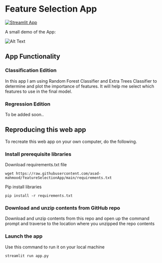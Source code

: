 # Feature Selection App

[![Streamlit App](https://static.streamlit.io/badges/streamlit_badge_black_white.svg)](https://share.streamlit.io/asad-mahmood/featureselectionapp/main/app.py)

A small demo of the App:

![Alt Text](https://github.com/asad-mahmood/featureSelectionApp/blob/main/ezgif.com-gif-maker.gif)

## App Functionality

### Classification Edition
In this app I am using Random Forest Classifier and Extra Trees Classifier to determine and plot the importance of features. It will help me select which features to use in the final model.

### Regression Edition
To be added soon..

## Reproducing this web app

To recreate this web app on your own computer, do the following.

### Install prerequisite libraries

Download requirements.txt file

```
wget https://raw.githubusercontent.com/asad-mahmood/featureSelectionApp/main/requirements.txt
```

Pip install libraries

```
pip install -r requirements.txt
```

###  Download and unzip contents from GitHub repo

Download and unzip contents from this repo and open up the command prompt and traverse to the location where you unzipped the repo contents

###  Launch the app

Use this command to run it on your local machine

```
streamlit run app.py
```
